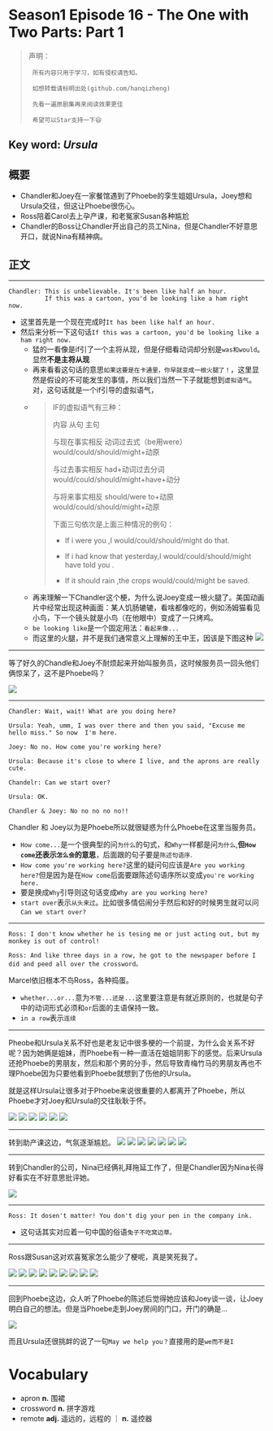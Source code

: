 # Season1 Episode 16 - The One with Two Parts: Part 1

> 声明：
>       
>      所有内容只用于学习，如有侵权请告知。
>
>      如想转载请标明出处(github.com/hanqizheng)
>      
>      先看一遍原剧集再来阅读效果更佳
> 
>      希望可以Star支持一下😄
>
> 

## Key word:  *Ursula*

## 概要

- Chandler和Joey在一家餐馆遇到了Phoebe的孪生姐姐Ursula，Joey想和Ursula交往，但这让Phoebe很伤心。
- Ross陪着Carol去上孕产课，和老冤家Susan各种尴尬
- Chandler的Boss让Chandler开出自己的员工Nina，但是Chandler不好意思开口，就说Nina有精神病。

## 正文

---

```
Chandler: This is unbelievable. It's been like half an hour.
          If this was a cartoon, you'd be looking like a ham right now.
```

- 这里首先是一个现在完成时`It has been like half an hour.`
- 然后来分析一下这句话`If this was a cartoon, you'd be looking like a ham right now.`
  - 猛的一看像是if引了一个主将从现，但是仔细看动词却分别是`was和would`。显然**不是主将从现**
  - 再来看看这句话的意思`如果这要是在卡通里，你早就变成一根火腿了！`，这里显然是假设的不可能发生的事情，所以我们当然一下子就能想到`虚拟语气`。对，这句话就是一个if引导的虚拟语气，
  - > IF的虚拟语气有三种：
    >
    > 内容 从句 主句
    >
    > 与现在事实相反 动词过去式（be用were） would/could/should/might+动原
    >
    > 与过去事实相反 had+动词过去分词 would/could/should/might+have+动分
    >
    > 与将来事实相反 should/were to+动原 would/could/should/might+动原
    >
    > 下面三句依次是上面三种情况的例句：
    >
    > - If i were you ,I would/could/should/might do that.
    >
    > - If i had know that yesterday,I would/could/should/might have told you .
    >
    > - If it should rain ,the crops would/could/might be saved.
  - 再来理解一下Chandler这个梗，为什么说Joey变成一根火腿了。美国动画片中经常出现这种画面：某人饥肠辘辘，看啥都像吃的，例如汤姆猫看见小鸟，下一个镜头就是小鸟（在他眼中）变成了一只烤鸡。
  - `be looking like`是一个固定用法：`看起来像...`
  - 而这里的火腿，并不是我们通常意义上理解的王中王，因该是下图这种
  ![](./../source/image/season1/episode16/ham.jpg)

---

等了好久的Chandle和Joey不耐烦起来开始叫服务员，这时候服务员一回头他们俩惊呆了，这不是Phoebe吗？

![](./../source/image/season1/episode16/01.59.jpg)


---

```
Chandler: Wait, wait! What are you doing here?

Ursula: Yeah, umm, I was over there and then you said, "Excuse me hello miss." So now  I'm here.

Joey: No no. How come you're working here?

Ursula: Because it's close to where I live, and the aprons are really cute.

Chandelr: Can we start over?

Ursula: OK.

Chandler & Joey: No no no no no!!
```

Chandler 和 Joey以为是Phoebe所以就很疑惑为什么Phoebe在这里当服务员。

- `How come...`是一个很典型的问`为什么`的句式，和`Why`一样都是问`为什么`,**但`How come`还表示`怎么会`的意思**，后面跟的句子要是`陈述句语序`.
- `How come you're working here?`这里的疑问句应该是`Are you working here?`但是因为是在`How come`后面要跟陈述句语序所以变成`you're working here.`
- 要是换成`Why`引导则这句话变成`Why are you working here?`
- `start over`表示`从头来过`。比如很多情侣闹分手然后和好的时候男生就可以问`Can we start over?`

---

```
Ross: I don't know whether he is tesing me or just acting out, but my monkey is out of control!

Ross: And like three days in a row, he got to the newspaper before I did and peed all over the crossword。 
```
Marcel依旧根本不鸟Ross，各种捣蛋。

- `whether...or...`意为`不管...还是...`这里要注意是有就近原则的，也就是句子中的动词形式必须和`or`后面的主语保持一致。
- `in a row`表示`连续`

---
Pheobe和Ursula关系不好也是老友记中很多梗的一个前提，为什么会关系不好呢？因为她俩是姐妹，而Phoebe有一种一直活在姐姐阴影下的感觉。后来Ursula还抢Phoebe的男朋友，然后和那个男的分手，然后导致青梅竹马的男朋友再也不理Phoebe因为只要他看到Phoebe就想到了伤他的Ursula。

就是这样Ursula让很多对于Phoebe来说很重要的人都离开了Phoebe，所以Phoebe才对Joey和Ursula的交往耿耿于怀。

![](./../source/image/season1/episode16/35.03.jpg)
![](./../source/image/season1/episode16/35.09.jpg)
![](./../source/image/season1/episode16/35.17.jpg)
![](./../source/image/season1/episode16/35.57.jpg)
![](./../source/image/season1/episode16/36.06.jpg)
![](./../source/image/season1/episode16/36.15.jpg)

---

转到助产课这边，气氛逐渐尴尬。
![](./../source/image/season1/episode16/37.27.jpg)
![](./../source/image/season1/episode16/37.32.jpg)
![](./../source/image/season1/episode16/37.40.jpg)
![](./../source/image/season1/episode16/37.59.jpg)
![](./../source/image/season1/episode16/38.08.jpg)
![](./../source/image/season1/episode16/38.14.jpg)
![](./../source/image/season1/episode16/38.42.jpg)

---

转到Chandler的公司，Nina已经俩礼拜拖延工作了，但是Chandler因为Nina长得好看实在不好意思批评她。

![](./../source/image/season1/episode16/11.41.jpg)

---

```
Ross: It dosen't matter! You don't dig your pen in the company ink.
```
- 这句话其实对应着一句中国的俗语`兔子不吃窝边草。`

---

Ross跟Susan这对欢喜冤家怎么能少了梗呢，真是笑死我了。


![](./../source/image/season1/episode16/51.25.jpg)
![](./../source/image/season1/episode16/51.30.jpg)
![](./../source/image/season1/episode16/51.50.jpg)
![](./../source/image/season1/episode16/51.57.jpg)
![](./../source/image/season1/episode16/52.28.jpg)
![](./../source/image/season1/episode16/53.00.jpg)
![](./../source/image/season1/episode16/53.48.jpg)
![](./../source/image/season1/episode16/54.21.jpg)
![](./../source/image/season1/episode16/54.36.jpg)

---

回到Phoebe这边，众人听了Phoebe的陈述后觉得她应该和Joey谈一谈，让Joey明白自己的想法。但是当Phoebe走到Joey房间的门口，开门的确是...

![](./../source/image/season1/episode16/16.24.jpg)

而且Ursula还很挑衅的说了一句`May we help you？`直接用的是`we而不是I`


# Vocabulary

- apron **n.** 围裙
- crossword **n.** 拼字游戏
- remote **adj.** 遥远的，远程的 ｜ **n.** 遥控器